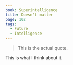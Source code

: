```yaml
---
book: Superintelligence
title: Doesn't matter
page: 102
tags:
  - Future
  - Intelligence
---
```


> This is the actual quote.

This is what I think about it. 
